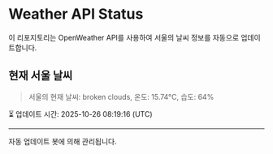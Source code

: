 
# Weather API Status

이 리포지토리는 OpenWeather API를 사용하여 서울의 날씨 정보를 자동으로 업데이트합니다.

## 현재 서울 날씨
> 서울의 현재 날씨: broken clouds, 온도: 15.74°C, 습도: 64%

⏳ 업데이트 시간: 2025-10-26 08:19:16 (UTC)

---
자동 업데이트 봇에 의해 관리됩니다.
